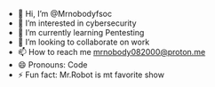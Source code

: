 - 👋 Hi, I’m @Mrnobodyfsoc
- 👀 I’m interested in cybersecurity
- 🌱 I’m currently learning Pentesting
- 💞️ I’m looking to collaborate on work
- 📫 How to reach me mrnobody082000@proton.me
- 😄 Pronouns: Code
- ⚡ Fun fact: Mr.Robot is mt favorite show

<!---
Mrnobodyfsoc/Mrnobodyfsoc is a ✨ special ✨ repository because its `README.md` (this file) appears on your GitHub profile.
You can click the Preview link to take a look at your changes.
--->
